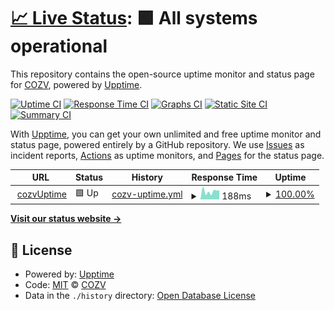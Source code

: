 # [📈 Live Status](https://cozv.github.io/cozv.github.io): <!--live status--> **🟩 All systems operational**

This repository contains the open-source uptime monitor and status page for [COZV](https://cozv.github.io/cozv.github.io), powered by [Upptime](https://github.com/upptime/upptime).

[![Uptime CI](https://github.com/cozv/cozv.github.io/workflows/Uptime%20CI/badge.svg)](https://github.com/cozv/cozv.github.io/actions?query=workflow%3A%22Uptime+CI%22)
[![Response Time CI](https://github.com/cozv/cozv.github.io/workflows/Response%20Time%20CI/badge.svg)](https://github.com/cozv/cozv.github.io/actions?query=workflow%3A%22Response+Time+CI%22)
[![Graphs CI](https://github.com/cozv/cozv.github.io/workflows/Graphs%20CI/badge.svg)](https://github.com/cozv/cozv.github.io/actions?query=workflow%3A%22Graphs+CI%22)
[![Static Site CI](https://github.com/cozv/cozv.github.io/workflows/Static%20Site%20CI/badge.svg)](https://github.com/cozv/cozv.github.io/actions?query=workflow%3A%22Static+Site+CI%22)
[![Summary CI](https://github.com/cozv/cozv.github.io/workflows/Summary%20CI/badge.svg)](https://github.com/cozv/cozv.github.io/actions?query=workflow%3A%22Summary+CI%22)

With [Upptime](https://upptime.js.org), you can get your own unlimited and free uptime monitor and status page, powered entirely by a GitHub repository. We use [Issues](https://github.com/cozv/cozv.github.io/issues) as incident reports, [Actions](https://github.com/cozv/cozv.github.io/actions) as uptime monitors, and [Pages](https://cozv.github.io/cozv.github.io) for the status page.

<!--start: status pages-->
<!-- This summary is generated by Upptime (https://github.com/upptime/upptime) -->
<!-- Do not edit this manually, your changes will be overwritten -->
<!-- prettier-ignore -->
| URL | Status | History | Response Time | Uptime |
| --- | ------ | ------- | ------------- | ------ |
| <img alt="" src="https://www.cozv.com/favicon.ico" height="13"> [cozvUptime](https://www.cozv.com) | 🟩 Up | [cozv-uptime.yml](https://github.com/cozv/cozv.github.io/commits/HEAD/history/cozv-uptime.yml) | <details><summary><img alt="Response time graph" src="./graphs/cozv-uptime/response-time-week.png" height="20"> 188ms</summary><br><a href="https://cozv.github.io/cozv.github.io/history/cozv-uptime"><img alt="Response time 177" src="https://img.shields.io/endpoint?url=https%3A%2F%2Fraw.githubusercontent.com%2Fcozv%2Fcozv.github.io%2FHEAD%2Fapi%2Fcozv-uptime%2Fresponse-time.json"></a><br><a href="https://cozv.github.io/cozv.github.io/history/cozv-uptime"><img alt="24-hour response time 217" src="https://img.shields.io/endpoint?url=https%3A%2F%2Fraw.githubusercontent.com%2Fcozv%2Fcozv.github.io%2FHEAD%2Fapi%2Fcozv-uptime%2Fresponse-time-day.json"></a><br><a href="https://cozv.github.io/cozv.github.io/history/cozv-uptime"><img alt="7-day response time 188" src="https://img.shields.io/endpoint?url=https%3A%2F%2Fraw.githubusercontent.com%2Fcozv%2Fcozv.github.io%2FHEAD%2Fapi%2Fcozv-uptime%2Fresponse-time-week.json"></a><br><a href="https://cozv.github.io/cozv.github.io/history/cozv-uptime"><img alt="30-day response time 187" src="https://img.shields.io/endpoint?url=https%3A%2F%2Fraw.githubusercontent.com%2Fcozv%2Fcozv.github.io%2FHEAD%2Fapi%2Fcozv-uptime%2Fresponse-time-month.json"></a><br><a href="https://cozv.github.io/cozv.github.io/history/cozv-uptime"><img alt="1-year response time 177" src="https://img.shields.io/endpoint?url=https%3A%2F%2Fraw.githubusercontent.com%2Fcozv%2Fcozv.github.io%2FHEAD%2Fapi%2Fcozv-uptime%2Fresponse-time-year.json"></a></details> | <details><summary><a href="https://cozv.github.io/cozv.github.io/history/cozv-uptime">100.00%</a></summary><a href="https://cozv.github.io/cozv.github.io/history/cozv-uptime"><img alt="All-time uptime 100.00%" src="https://img.shields.io/endpoint?url=https%3A%2F%2Fraw.githubusercontent.com%2Fcozv%2Fcozv.github.io%2FHEAD%2Fapi%2Fcozv-uptime%2Fuptime.json"></a><br><a href="https://cozv.github.io/cozv.github.io/history/cozv-uptime"><img alt="24-hour uptime 100.00%" src="https://img.shields.io/endpoint?url=https%3A%2F%2Fraw.githubusercontent.com%2Fcozv%2Fcozv.github.io%2FHEAD%2Fapi%2Fcozv-uptime%2Fuptime-day.json"></a><br><a href="https://cozv.github.io/cozv.github.io/history/cozv-uptime"><img alt="7-day uptime 100.00%" src="https://img.shields.io/endpoint?url=https%3A%2F%2Fraw.githubusercontent.com%2Fcozv%2Fcozv.github.io%2FHEAD%2Fapi%2Fcozv-uptime%2Fuptime-week.json"></a><br><a href="https://cozv.github.io/cozv.github.io/history/cozv-uptime"><img alt="30-day uptime 100.00%" src="https://img.shields.io/endpoint?url=https%3A%2F%2Fraw.githubusercontent.com%2Fcozv%2Fcozv.github.io%2FHEAD%2Fapi%2Fcozv-uptime%2Fuptime-month.json"></a><br><a href="https://cozv.github.io/cozv.github.io/history/cozv-uptime"><img alt="1-year uptime 100.00%" src="https://img.shields.io/endpoint?url=https%3A%2F%2Fraw.githubusercontent.com%2Fcozv%2Fcozv.github.io%2FHEAD%2Fapi%2Fcozv-uptime%2Fuptime-year.json"></a></details>

<!--end: status pages-->

[**Visit our status website →**](https://cozv.github.io/cozv.github.io)

## 📄 License

- Powered by: [Upptime](https://github.com/upptime/upptime)
- Code: [MIT](./LICENSE) © [COZV](https://cozv.github.io/cozv.github.io)
- Data in the `./history` directory: [Open Database License](https://opendatacommons.org/licenses/odbl/1-0/)

